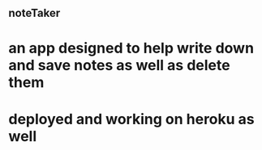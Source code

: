 ## noteTaker
# an app designed to help write down and save notes as well as delete them 
# deployed and working on heroku as well 
